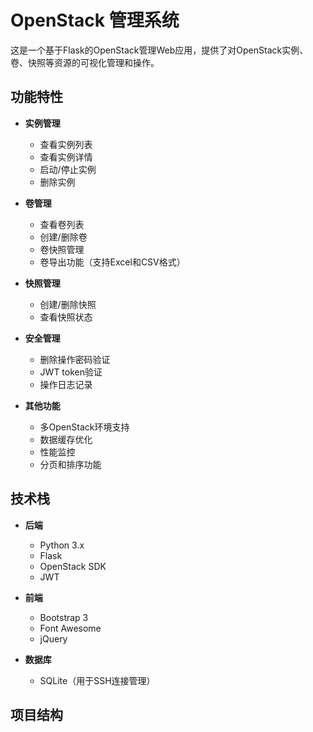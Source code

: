 # OpenStack 管理系统

这是一个基于Flask的OpenStack管理Web应用，提供了对OpenStack实例、卷、快照等资源的可视化管理和操作。

## 功能特性

- **实例管理**
  - 查看实例列表
  - 查看实例详情
  - 启动/停止实例
  - 删除实例

- **卷管理**
  - 查看卷列表
  - 创建/删除卷
  - 卷快照管理
  - 卷导出功能（支持Excel和CSV格式）

- **快照管理**
  - 创建/删除快照
  - 查看快照状态

- **安全管理**
  - 删除操作密码验证
  - JWT token验证
  - 操作日志记录

- **其他功能**
  - 多OpenStack环境支持
  - 数据缓存优化
  - 性能监控
  - 分页和排序功能

## 技术栈

- **后端**
  - Python 3.x
  - Flask
  - OpenStack SDK
  - JWT

- **前端**
  - Bootstrap 3
  - Font Awesome
  - jQuery

- **数据库**
  - SQLite（用于SSH连接管理）

## 项目结构
